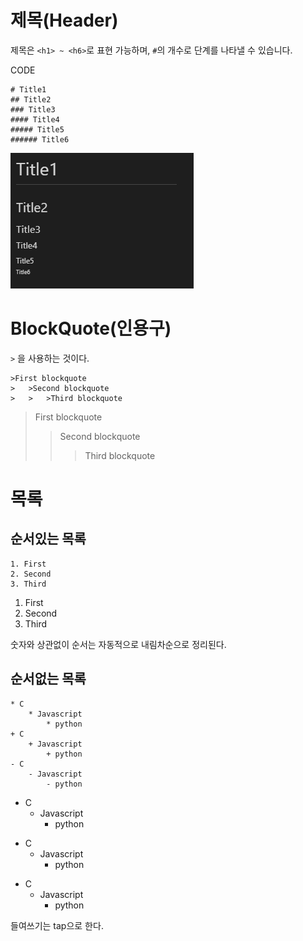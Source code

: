# 제목(Header)
제목은 `<h1> ~ <h6>`로 표현 가능하며, `#`의 개수로 단계를 나타낼 수 있습니다. 

CODE
```
# Title1
## Title2
### Title3
#### Title4
##### Title5
###### Title6
```
![title](markdownimg/title.PNG)

# BlockQuote(인용구)
`>` 을 사용하는 것이다.
```
>First blockquote
>   >Second blockquote
>   >   >Third blockquote
```
>First blockquote
>   >Second blockquote
>   >   >Third blockquote

# 목록
## 순서있는 목록
```
1. First
2. Second
3. Third
```
1. First
2. Second
3. Third

숫자와 상관없이 순서는 자동적으로 내림차순으로 정리된다.

## 순서없는 목록
```
* C
    * Javascript
        * python
+ C
    + Javascript
        + python
- C
    - Javascript
        - python
```
* C
    * Javascript
        * python
+ C
    + Javascript
        + python
- C
    - Javascript
        - python

들여쓰기는 tap으로 한다.
